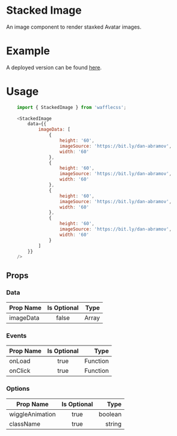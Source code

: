 # Stacked Image

An image component to render staxked Avatar images.

# Example

A deployed version can be found [here](https://wafflecss-jithinqw.vercel.app/?path=/docs/stackedimage--image-default).

# Usage

```javascript
    import { StackedImage } from 'wafflecss';
    
    <StackedImage
        data={{
            imageData: [
                {
                    height: '60',
                    imageSource: 'https://bit.ly/dan-abramov',
                    width: '60'
                },
                {
                    height: '60',
                    imageSource: 'https://bit.ly/dan-abramov',
                    width: '60'
                },
                {
                    height: '60',
                    imageSource: 'https://bit.ly/dan-abramov',
                    width: '60'
                },
                {
                    height: '60',
                    imageSource: 'https://bit.ly/dan-abramov',
                    width: '60'
                }
            ]
        }}
    />
```

## Props

### Data
| Prop Name   |Is Optional    |  Type |
|----------|:-------------:|------:|
| imageData |  false | Array<ImageData> |


### Events
| Prop Name   |Is Optional    |  Type |
|----------|:-------------:|------:|
| onLoad |  true | Function |
| onClick |  true | Function |

### Options
| Prop Name   |Is Optional    |  Type |
|----------|:-------------:|------:|
| wiggleAnimation |  true | boolean |
| className |  true | string |